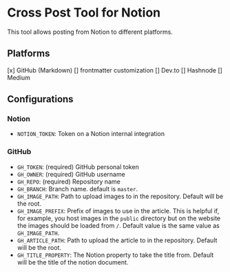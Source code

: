 # Cross Post Tool for Notion

This tool allows posting from Notion to different platforms.

## Platforms

[x] GitHub (Markdown)
  [] frontmatter customization
[] Dev.to
[] Hashnode
[] Medium

## Configurations

### Notion

- `NOTION_TOKEN`: Token on a Notion internal integration

### GitHub

- `GH_TOKEN`: (required) GitHub personal token
- `GH_OWNER`: (required) GitHub username
- `GH_REPO`: (required) Repository name
- `GH_BRANCH`: Branch name. default is `master`.
- `GH_IMAGE_PATH`: Path to upload images to in the repository. Default will be the root.
- `GH_IMAGE_PREFIX`: Prefix of images to use in the article. This is helpful if, for example, you host images in the `public` directory but on the website the images should be loaded from `/`. Default value is the same value as `GH_IMAGE_PATH`.
- `GH_ARTICLE_PATH`: Path to upload the article to in the repository. Default will be the root.
- `GH_TITLE_PROPERTY`: The Notion property to take the title from. Default will be the title of the notion document.